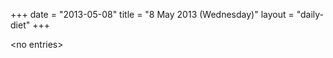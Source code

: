 +++
date = "2013-05-08"
title = "8 May 2013 (Wednesday)"
layout = "daily-diet"
+++


\<no entries\>

